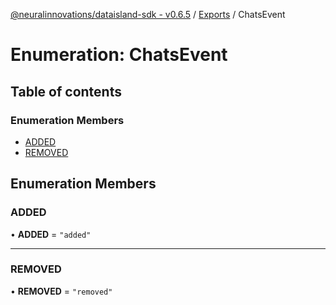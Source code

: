 [@neuralinnovations/dataisland-sdk - v0.6.5](../../README.md) / [Exports](../modules.md) / ChatsEvent

# Enumeration: ChatsEvent

## Table of contents

### Enumeration Members

- [ADDED](ChatsEvent.md#added)
- [REMOVED](ChatsEvent.md#removed)

## Enumeration Members

### ADDED

• **ADDED** = ``"added"``

___

### REMOVED

• **REMOVED** = ``"removed"``
